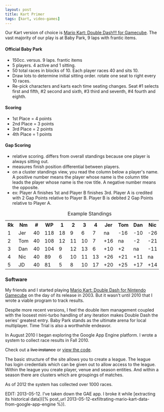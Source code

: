 ```yaml
---
layout: post
title: Kart Primer
tags: [kart, video-games]
---
```


Our Kart version of choice is [Mario Kart: Double Dash!!! for Gamecube][0]. The vast majority of our play is at Baby Park, 9 laps with frantic items.

#### Official Baby Park
- 150cc. versus. 9 laps. frantic items
- 5 players. 4 active and 1 sitting.
- 50 total races in blocks of 10. Each player races 40 and sits 10.
- Draw lots to determine initial sitting order. rotate one seat to right every 10 races.
- Re-pick characters and karts each time seating changes. Seat #1 selects first and fifth, #2 second and sixth, #3 third and seventh, #4 fourth and eighth.

#### Scoring
- 1st Place = 4 points
- 2nd Place = 3 points
- 3rd Place = 2 points
- 4th Place = 1 points

#### Gap Scoring
- relative scoring. differs from overall standings because one player is always sitting out.
- measures finish position differential between players.
- on a cluster standings view, you read the column below a player's name. A positive number means the player whose name is the column title leads the player whose name is the row title. A negative number means the opposite.
- ex: Player A finishes 1st and Player B finishes 3rd. Player A is credited with 2 Gap Points relative to Player B. Player B is debited 2 Gap Points relative to Player A.

<table><caption>Example Standings</caption><tr><th>Rk</th><th>Nm</th><th>#</th><th>WP</th>

 <th>1</th>

 <th>2</th>

 <th>3</th>

 <th>4</th>

 <th>Jer</th>

 <th>Tom</th>

 <th>Dan</th>

 <th>Nic</th>

 <th>JD</th>

 </tr>

 <tr> <td>1</td> <td>Jer</td> <td>40</td> <td>118</td>

 <td > 18 </td>

 <td > 9 </td>

 <td > 6 </td>

 <td > 7 </td>

 <td>na</td>

 <td>-16</td>

 <td>-10</td>

 <td>-26</td>

 <td>-20</td>

 </tr>

 <tr> <td>2</td> <td>Tom</td> <td>40</td> <td>108</td>

 <td > 12 </td>

 <td > 11 </td>

 <td > 10 </td>

 <td > 7 </td>

 <td>+16</td>

 <td>na</td>

 <td>-2</td>

 <td>-21</td>

 <td>-25</td>

 </tr>

 <tr> <td>3</td> <td>Dan</td> <td>40</td> <td>104</td>

 <td > 9 </td>

 <td > 12 </td>

 <td > 13 </td>

 <td > 6 </td>

 <td>+10</td>

 <td>+2</td>

 <td>na</td>

 <td>-11</td>

 <td>-17</td>

 </tr>

 <tr> <td>4</td> <td>Nic</td> <td>40</td> <td>89</td>

 <td > 6 </td>

 <td > 10 </td>

 <td > 11 </td>

 <td > 13 </td>

 <td>+26</td>

 <td>+21</td>

 <td>+11</td>

 <td>na</td>

 <td>-14</td>

 </tr>

 <tr> <td>5</td> <td>JD</td> <td>40</td> <td>81</td>

 <td > 5 </td>

 <td > 8 </td>

 <td > 10 </td>

 <td > 17 </td>

 <td>+20</td>

 <td>+25</td>

 <td>+17</td>

 <td>+14</td>

 <td>na</td>

 </tr>

</table>

### Software

My friends and I started playing [Mario Kart: Double Dash for Nintendo Gamecube][0] on the day of its release in 2003. But it wasn't until 2010 that I wrote a viable program to track results.

Despite more recent versions, I feel the double item management coupled with the loosest mini-turbo handling of any iteration makes Double Dash the series' greatest entry. Baby Park stands as the ultimate arena for local multiplayer. Time Trial is also a worthwhile endeavor.

In August 2010 I began exploring the Google App Engine platform. I wrote a system to collect race results in Fall 2010.

Check out a <del>live instance</del> or [view the code][2].

The basic structure of the site allows you to create a league. The league has login credentials which can be given out to allow access to the league. Within the league you create player, venue and season entities. And within a season there are clusters which are groupings of matches.

As of 2012 the system has collected over 1000 races.

EDIT: 2013-05-12. I've taken down the GAE app. I broke it while [extracting its historical data]({% post_url 2013-05-12-exfiltrating-mario-kart-data-from-google-app-engine %}).

  [0]: http://en.wikipedia.org/wiki/Mario_Kart:_Double_Dash%E2%80%BC
  [1]: http://babyparkdd.appspot.com/
  [2]: https://github.com/tphummel/gaej-kart
